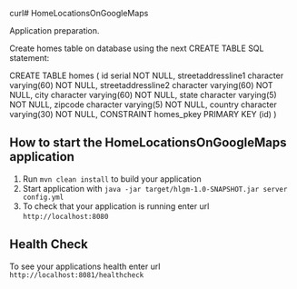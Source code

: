 curl# HomeLocationsOnGoogleMaps

Application preparation.

Create homes table on database using the next CREATE TABLE SQL statement:

CREATE TABLE homes
(
  id serial NOT NULL,
  streetaddressline1 character varying(60) NOT NULL,
  streetaddressline2 character varying(60) NOT NULL,
  city character varying(60) NOT NULL,
  state character varying(5) NOT NULL,
  zipcode character varying(5) NOT NULL,
  country character varying(30) NOT NULL,
  CONSTRAINT homes_pkey PRIMARY KEY (id)
)


How to start the HomeLocationsOnGoogleMaps application
---

1. Run `mvn clean install` to build your application
1. Start application with `java -jar target/hlgm-1.0-SNAPSHOT.jar server config.yml`
1. To check that your application is running enter url `http://localhost:8080`

Health Check
---

To see your applications health enter url `http://localhost:8081/healthcheck`
